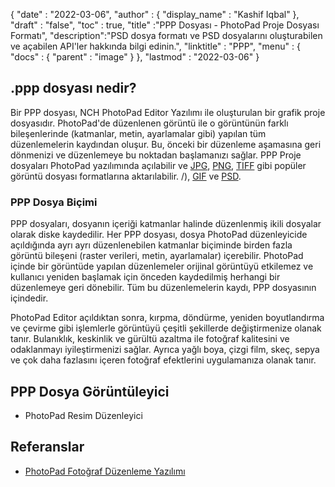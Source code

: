{
  "date" : "2022-03-06",
  "author" : {
    "display_name" : "Kashif Iqbal"
},
  "draft" : "false",
  "toc" : true,
  "title" :"PPP Dosyası - PhotoPad Proje Dosyası Formatı",
  "description":"PSD dosya formatı ve PSD dosyalarını oluşturabilen ve açabilen API'ler hakkında bilgi edinin.",
  "linktitle" : "PPP",
  "menu" : {
    "docs" : {
      "parent" : "image"
}
},
  "lastmod" : "2022-03-06"
}

## .ppp dosyası nedir?

Bir PPP dosyası, NCH PhotoPad Editor Yazılımı ile oluşturulan bir grafik proje dosyasıdır. PhotoPad'de düzenlenen görüntü ile o görüntünün farklı bileşenlerinde (katmanlar, metin, ayarlamalar gibi) yapılan tüm düzenlemelerin kaydından oluşur. Bu, önceki bir düzenleme aşamasına geri dönmenizi ve düzenlemeye bu noktadan başlamanızı sağlar. PPP Proje dosyaları PhotoPad yazılımında açılabilir ve [JPG](/tr/image/jpeg/), [PNG](/tr/image/png/), [TIFF](/tr/image/tiff) gibi popüler görüntü dosyası formatlarına aktarılabilir. /), [GIF](/tr/image/gif/) ve [PSD](/tr/image/psd/).

### PPP Dosya Biçimi

PPP dosyaları, dosyanın içeriği katmanlar halinde düzenlenmiş ikili dosyalar olarak diske kaydedilir. Her PPP dosyası, dosya PhotoPad düzenleyicide açıldığında ayrı ayrı düzenlenebilen katmanlar biçiminde birden fazla görüntü bileşeni (raster verileri, metin, ayarlamalar) içerebilir. PhotoPad içinde bir görüntüde yapılan düzenlemeler orijinal görüntüyü etkilemez ve kullanıcı yeniden başlamak için önceden kaydedilmiş herhangi bir düzenlemeye geri dönebilir. Tüm bu düzenlemelerin kaydı, PPP dosyasının içindedir.

PhotoPad Editor açıldıktan sonra, kırpma, döndürme, yeniden boyutlandırma ve çevirme gibi işlemlerle görüntüyü çeşitli şekillerde değiştirmenize olanak tanır. Bulanıklık, keskinlik ve gürültü azaltma ile fotoğraf kalitesini ve odaklanmayı iyileştirmenizi sağlar. Ayrıca yağlı boya, çizgi film, skeç, sepya ve çok daha fazlasını içeren fotoğraf efektlerini uygulamanıza olanak tanır.

## PPP Dosya Görüntüleyici

* PhotoPad Resim Düzenleyici

## Referanslar ##

* [PhotoPad Fotoğraf Düzenleme Yazılımı](https://www.nchsoftware.com/photoeditor/index.html)

